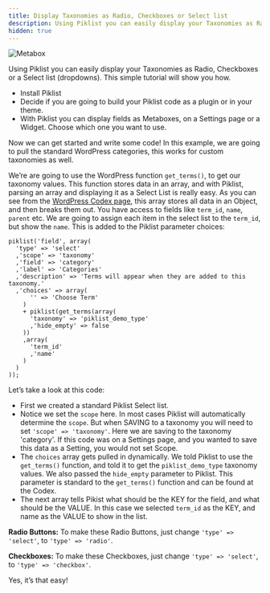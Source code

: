 ```yaml
---
title: Display Taxonomies as Radio, Checkboxes or Select list
description: Using Piklist you can easily display your Taxonomies as Radio, Checkboxes or a Select list (dropdowns)
hidden: true
---
```


![Metabox](/images/userguide-tax-as-list.jpg)

Using Piklist you can easily display your Taxonomies as Radio, Checkboxes or a Select list (dropdowns).  This simple tutorial will show you how.

* Install Piklist
* Decide if you are going to build your Piklist code as a plugin or in your theme.
* With Piklist you can display fields as Metaboxes, on a Settings page or a Widget. Choose which one you want to use.

Now we can get started and write some code!  In this example, we are going to pull the standard WordPress categories, this works for custom taxonomies as well.

We’re are going to use the WordPress function `get_terms()`, to get our taxonomy values. This function stores data in an array, and with Piklist, parsing an array and displaying it as a Select List is really easy.  As you can see from the [WordPress Codex page](http://codex.wordpress.org/Function_Reference/get_terms), this array stores all data in an Object, and then breaks them out.  You have access to fields like `term_id`, `name`, `parent` etc.  We are going to assign each item in the select list to the `term_id`, but show the `name`. This is added to the Piklist parameter choices:

```
piklist('field', array(
  'type' => 'select'
  ,'scope' => 'taxonomy'
  ,'field' => 'category'
  ,'label' => 'Categories'
  ,'description' => 'Terms will appear when they are added to this taxonomy.'
  ,'choices' => array(
      '' => 'Choose Term'
    )
    + piklist(get_terms(array(
      'taxonomy' => 'piklist_demo_type'
      ,'hide_empty' => false
    ))
    ,array(
      'term_id'
      ,'name'
    )
  )
));
```


Let’s take a look at this code:

* First we created a standard Piklist Select list.
* Notice we set the `scope` here. In most cases Piklist will automatically determine the `scope`. But when SAVING to a taxonomy you will need to set `'scope' => 'taxonomy'`. Here we are saving to the taxonomy 'category'. If this code was on a Settings page, and you wanted to save this data as a Setting, you would not set Scope.
* The `choices` array gets pulled in dynamically. We told Piklist to use the `get_terms()` function, and told it to get the `piklist_demo_type` taxonomy values. We also passed the `hide_empty` parameter to Piklist.  This parameter is standard to the `get_terms()` function and can be found at the Codex.
* The next array tells Pikist what should be the KEY for the field, and what should be the VALUE.  In this case we selected `term_id` as the KEY, and name as the VALUE to show in the list.

**Radio Buttons:**
To make these Radio Buttons, just change `'type' => 'select'`, to `'type' => 'radio'`.

**Checkboxes:**
To make these Checkboxes, just change `'type' => 'select'`, to `'type' => 'checkbox'`.

Yes, it’s that easy!
